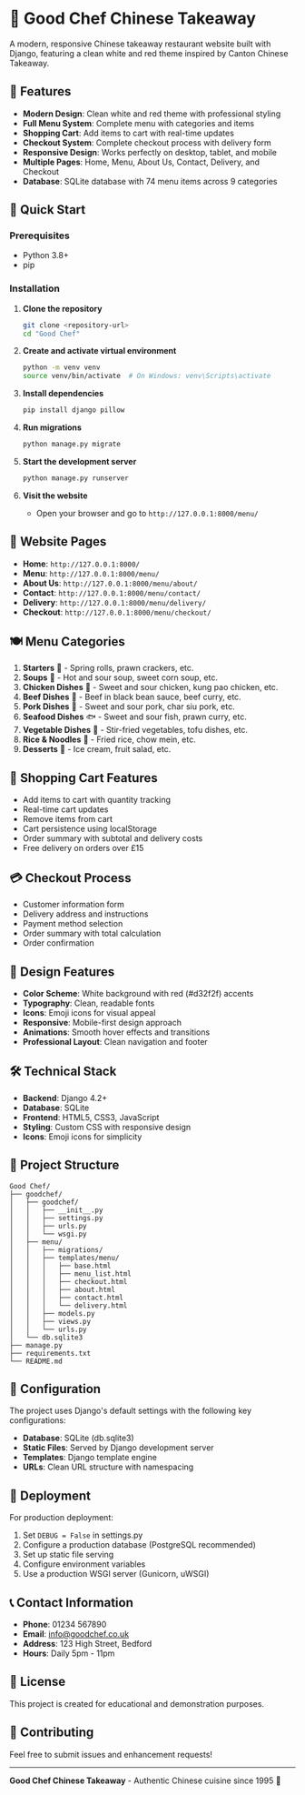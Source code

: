 # 🥢 Good Chef Chinese Takeaway

A modern, responsive Chinese takeaway restaurant website built with Django, featuring a clean white and red theme inspired by Canton Chinese Takeaway.

## 🌟 Features

- **Modern Design**: Clean white and red theme with professional styling
- **Full Menu System**: Complete menu with categories and items
- **Shopping Cart**: Add items to cart with real-time updates
- **Checkout System**: Complete checkout process with delivery form
- **Responsive Design**: Works perfectly on desktop, tablet, and mobile
- **Multiple Pages**: Home, Menu, About Us, Contact, Delivery, and Checkout
- **Database**: SQLite database with 74 menu items across 9 categories

## 🚀 Quick Start

### Prerequisites
- Python 3.8+
- pip

### Installation

1. **Clone the repository**
   ```bash
   git clone <repository-url>
   cd "Good Chef"
   ```

2. **Create and activate virtual environment**
   ```bash
   python -m venv venv
   source venv/bin/activate  # On Windows: venv\Scripts\activate
   ```

3. **Install dependencies**
   ```bash
   pip install django pillow
   ```

4. **Run migrations**
   ```bash
   python manage.py migrate
   ```

5. **Start the development server**
   ```bash
   python manage.py runserver
   ```

6. **Visit the website**
   - Open your browser and go to `http://127.0.0.1:8000/menu/`

## 📱 Website Pages

- **Home**: `http://127.0.0.1:8000/`
- **Menu**: `http://127.0.0.1:8000/menu/`
- **About Us**: `http://127.0.0.1:8000/menu/about/`
- **Contact**: `http://127.0.0.1:8000/menu/contact/`
- **Delivery**: `http://127.0.0.1:8000/menu/delivery/`
- **Checkout**: `http://127.0.0.1:8000/menu/checkout/`

## 🍽️ Menu Categories

1. **Starters** 🥟 - Spring rolls, prawn crackers, etc.
2. **Soups** 🍲 - Hot and sour soup, sweet corn soup, etc.
3. **Chicken Dishes** 🍗 - Sweet and sour chicken, kung pao chicken, etc.
4. **Beef Dishes** 🥩 - Beef in black bean sauce, beef curry, etc.
5. **Pork Dishes** 🐷 - Sweet and sour pork, char siu pork, etc.
6. **Seafood Dishes** 🐟 - Sweet and sour fish, prawn curry, etc.
7. **Vegetable Dishes** 🥬 - Stir-fried vegetables, tofu dishes, etc.
8. **Rice & Noodles** 🍚 - Fried rice, chow mein, etc.
9. **Desserts** 🍮 - Ice cream, fruit salad, etc.

## 🛒 Shopping Cart Features

- Add items to cart with quantity tracking
- Real-time cart updates
- Remove items from cart
- Cart persistence using localStorage
- Order summary with subtotal and delivery costs
- Free delivery on orders over £15

## 💳 Checkout Process

- Customer information form
- Delivery address and instructions
- Payment method selection
- Order summary with total calculation
- Order confirmation

## 🎨 Design Features

- **Color Scheme**: White background with red (#d32f2f) accents
- **Typography**: Clean, readable fonts
- **Icons**: Emoji icons for visual appeal
- **Responsive**: Mobile-first design approach
- **Animations**: Smooth hover effects and transitions
- **Professional Layout**: Clean navigation and footer

## 🛠️ Technical Stack

- **Backend**: Django 4.2+
- **Database**: SQLite
- **Frontend**: HTML5, CSS3, JavaScript
- **Styling**: Custom CSS with responsive design
- **Icons**: Emoji icons for simplicity

## 📁 Project Structure

```
Good Chef/
├── goodchef/
│   ├── goodchef/
│   │   ├── __init__.py
│   │   ├── settings.py
│   │   ├── urls.py
│   │   └── wsgi.py
│   ├── menu/
│   │   ├── migrations/
│   │   ├── templates/menu/
│   │   │   ├── base.html
│   │   │   ├── menu_list.html
│   │   │   ├── checkout.html
│   │   │   ├── about.html
│   │   │   ├── contact.html
│   │   │   └── delivery.html
│   │   ├── models.py
│   │   ├── views.py
│   │   └── urls.py
│   └── db.sqlite3
├── manage.py
├── requirements.txt
└── README.md
```

## 🔧 Configuration

The project uses Django's default settings with the following key configurations:

- **Database**: SQLite (db.sqlite3)
- **Static Files**: Served by Django development server
- **Templates**: Django template engine
- **URLs**: Clean URL structure with namespacing

## 🚀 Deployment

For production deployment:

1. Set `DEBUG = False` in settings.py
2. Configure a production database (PostgreSQL recommended)
3. Set up static file serving
4. Configure environment variables
5. Use a production WSGI server (Gunicorn, uWSGI)

## 📞 Contact Information

- **Phone**: 01234 567890
- **Email**: info@goodchef.co.uk
- **Address**: 123 High Street, Bedford
- **Hours**: Daily 5pm - 11pm

## 📄 License

This project is created for educational and demonstration purposes.

## 🤝 Contributing

Feel free to submit issues and enhancement requests!

---

**Good Chef Chinese Takeaway** - Authentic Chinese cuisine since 1995 🥢
